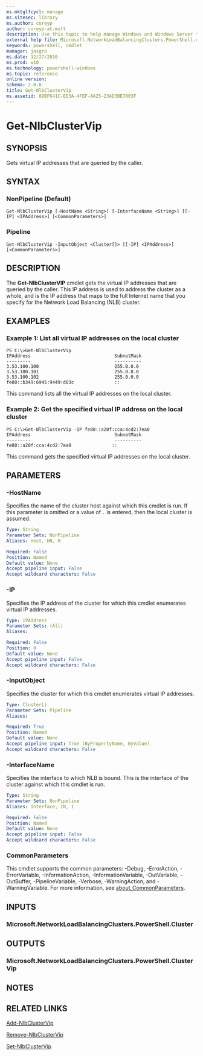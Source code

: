 ```yaml
---
ms.mktglfcycl: manage
ms.sitesec: library
ms.author: coreyp
author: coreyp-at-msft
description: Use this topic to help manage Windows and Windows Server technologies with Windows PowerShell.
external help file: Microsoft.NetworkLoadBalancingClusters.PowerShell.dll-Help.xml
keywords: powershell, cmdlet
manager: jasgro
ms.date: 12/27/2016
ms.prod: w10
ms.technology: powershell-windows
ms.topic: reference
online version: 
schema: 2.0.0
title: Get-NlbClusterVip
ms.assetid: 89BF641C-ED3A-4FEF-AA25-23AD3BE7003F
---
```


# Get-NlbClusterVip

## SYNOPSIS
Gets virtual IP addresses that are queried by the caller.

## SYNTAX

### NonPipeline (Default)
```
Get-NlbClusterVip [-HostName <String>] [-InterfaceName <String>] [[-IP] <IPAddress>] [<CommonParameters>]
```

### Pipeline
```
Get-NlbClusterVip -InputObject <Cluster[]> [[-IP] <IPAddress>] [<CommonParameters>]
```

## DESCRIPTION
The **Get-NlbClusterVIP** cmdlet gets the virtual IP addresses that are queried by the caller.
This IP address is used to address the cluster as a whole, and is the IP address that maps to the full Internet name that you specify for the Network Load Balancing (NLB) cluster.

## EXAMPLES

### Example 1: List all virtual IP addresses on the local cluster
```
PS C:\>Get-NlbClusterVip
IPAddress                               SubnetMask 
---------                               ---------- 
3.53.100.100                            255.0.0.0 
3.53.100.101                            255.0.0.0 
3.53.100.102                            255.0.0.0 
fe80::b349:6945:9449:d03c               ::
```

This command lists all the virtual IP addresses on the local cluster.

### Example 2: Get the specified virtual IP address on the local cluster
```
PS C:\>Get-NlbClusterVip -IP fe80::a20f:cca:4cd2:7ea0
IPAddress                               SubnetMask 
---------                               ---------- 
fe80::a20f:cca:4cd2:7ea0               ::
```

This command gets the specified virtual IP addresses on the local cluster.

## PARAMETERS

### -HostName
Specifies the name of the cluster host against which this cmdlet is run.
If this parameter is omitted or a value of `.` is entered, then the local cluster is assumed.

```yaml
Type: String
Parameter Sets: NonPipeline
Aliases: Host, HN, H

Required: False
Position: Named
Default value: None
Accept pipeline input: False
Accept wildcard characters: False
```

### -IP
Specifies the IP address of the cluster for which this cmdlet enumerates virtual IP addresses.

```yaml
Type: IPAddress
Parameter Sets: (All)
Aliases: 

Required: False
Position: 0
Default value: None
Accept pipeline input: False
Accept wildcard characters: False
```

### -InputObject
Specifies the cluster for which this cmdlet enumerates virtual IP addresses.

```yaml
Type: Cluster[]
Parameter Sets: Pipeline
Aliases: 

Required: True
Position: Named
Default value: None
Accept pipeline input: True (ByPropertyName, ByValue)
Accept wildcard characters: False
```

### -InterfaceName
Specifies the interface to which NLB is bound.
This is the interface of the cluster against which this cmdlet is run.

```yaml
Type: String
Parameter Sets: NonPipeline
Aliases: Interface, IN, I

Required: False
Position: Named
Default value: None
Accept pipeline input: False
Accept wildcard characters: False
```

### CommonParameters
This cmdlet supports the common parameters: -Debug, -ErrorAction, -ErrorVariable, -InformationAction, -InformationVariable, -OutVariable, -OutBuffer, -PipelineVariable, -Verbose, -WarningAction, and -WarningVariable. For more information, see [about_CommonParameters](http://go.microsoft.com/fwlink/?LinkID=113216).

## INPUTS

### Microsoft.NetworkLoadBalancingClusters.PowerShell.Cluster

## OUTPUTS

### Microsoft.NetworkLoadBalancingClusters.PowerShell.ClusterVip

## NOTES

## RELATED LINKS

[Add-NlbClusterVip](./Add-NlbClusterVip.md)

[Remove-NlbClusterVip](./Remove-NlbClusterVip.md)

[Set-NlbClusterVip](./Set-NlbClusterVip.md)

